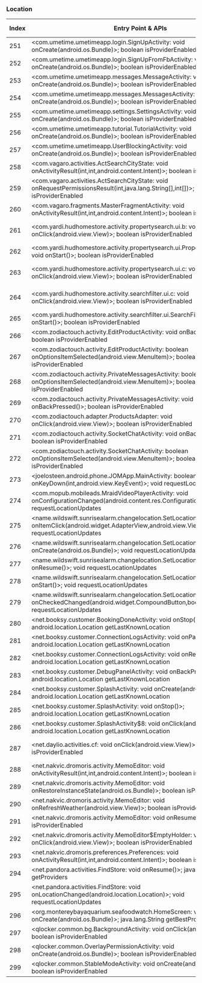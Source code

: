 ### Location
| Index | Entry Point & APIs | Screen shot | Resource id | Label |
| ------------- | ------------- | ------------- |-------------|-------------|
| 251 | <com.umetime.umetimeapp.login.SignUpActivity: void onCreate(android.os.Bundle)>; boolean isProviderEnabled | ![](C:\Users\hfu\Documents\COSMOS\output\py\Play_win8\Lifestyle\com.umetime.umetimeapp\com.umetime.umetimeapp.login.SignUpActivity.png) |  | |
| 252 | <com.umetime.umetimeapp.login.SignUpFromFbActivity: void onCreate(android.os.Bundle)>; boolean isProviderEnabled | ![](C:\Users\hfu\Documents\COSMOS\output\py\Play_win8\Lifestyle\com.umetime.umetimeapp\com.umetime.umetimeapp.login.SignUpFromFbActivity.png) |  | |
| 253 | <com.umetime.umetimeapp.messages.MessageActivity: void onCreate(android.os.Bundle)>; boolean isProviderEnabled | ![](C:\Users\hfu\Documents\COSMOS\output\py\Play_win8\Lifestyle\com.umetime.umetimeapp\com.umetime.umetimeapp.messages.MessageActivity.png) |  | |
| 254 | <com.umetime.umetimeapp.messages.MessagesActivity: void onCreate(android.os.Bundle)>; boolean isProviderEnabled | ![](C:\Users\hfu\Documents\COSMOS\output\py\Play_win8\Lifestyle\com.umetime.umetimeapp\com.umetime.umetimeapp.messages.MessagesActivity.png) |  | |
| 255 | <com.umetime.umetimeapp.settings.SettingsActivity: void onCreate(android.os.Bundle)>; boolean isProviderEnabled | ![](C:\Users\hfu\Documents\COSMOS\output\py\Play_win8\Lifestyle\com.umetime.umetimeapp\com.umetime.umetimeapp.settings.SettingsActivity.png) |  | |
| 256 | <com.umetime.umetimeapp.tutorial.TutorialActivity: void onCreate(android.os.Bundle)>; boolean isProviderEnabled | ![](C:\Users\hfu\Documents\COSMOS\output\py\Play_win8\Lifestyle\com.umetime.umetimeapp\com.umetime.umetimeapp.tutorial.TutorialActivity.png) |  | |
| 257 | <com.umetime.umetimeapp.UserBlockingActivity: void onCreate(android.os.Bundle)>; boolean isProviderEnabled | ![](C:\Users\hfu\Documents\COSMOS\output\py\Play_win8\Lifestyle\com.umetime.umetimeapp\com.umetime.umetimeapp.UserBlockingActivity.png) |  | |
| 258 | <com.vagaro.activities.ActSearchCityState: void onActivityResult(int,int,android.content.Intent)>; boolean isProviderEnabled | ![](C:\Users\hfu\Documents\COSMOS\output\py\Play_win8\Lifestyle\com.vagaro\com.vagaro.activities.ActSearchCityState.png) |  | |
| 259 | <com.vagaro.activities.ActSearchCityState: void onRequestPermissionsResult(int,java.lang.String[],int[])>; boolean isProviderEnabled | ![](C:\Users\hfu\Documents\COSMOS\output\py\Play_win8\Lifestyle\com.vagaro\com.vagaro.activities.ActSearchCityState.png) |  | |
| 260 | <com.vagaro.fragments.MasterFragmentActivity: void onActivityResult(int,int,android.content.Intent)>; boolean isProviderEnabled | ![](C:\Users\hfu\Documents\COSMOS\output\py\Play_win8\Lifestyle\com.vagaro\com.vagaro.fragments.MasterFragmentActivity.png) |  | |
| 261 | <com.yardi.hudhomestore.activity.propertysearch.ui.b: void onClick(android.view.View)>; boolean isProviderEnabled | ![](C:\Users\hfu\Documents\COSMOS\output\py\Play_win8\Lifestyle\com.yardi.hudhomestore\com.yardi.hudhomestore.activity.propertysearch.ui.PropertySearchActivity.png) | {'2131427500': <sensitive_component.SensitiveComponent.SensitiveView object at 0x0A2DEC70>} | |
| 262 | <com.yardi.hudhomestore.activity.propertysearch.ui.PropertySearchActivity: void onStart()>; boolean isProviderEnabled | ![](C:\Users\hfu\Documents\COSMOS\output\py\Play_win8\Lifestyle\com.yardi.hudhomestore\com.yardi.hudhomestore.activity.propertysearch.ui.PropertySearchActivity.png) |  | |
| 263 | <com.yardi.hudhomestore.activity.propertysearch.ui.c: void onClick(android.view.View)>; boolean isProviderEnabled | ![](C:\Users\hfu\Documents\COSMOS\output\py\Play_win8\Lifestyle\com.yardi.hudhomestore\com.yardi.hudhomestore.activity.propertysearch.ui.PropertySearchActivity.png) | {'2131427559': <sensitive_component.SensitiveComponent.SensitiveView object at 0x0A2DE750>} | |
| 264 | <com.yardi.hudhomestore.activity.searchfilter.ui.c: void onClick(android.view.View)>; boolean isProviderEnabled | ![](C:\Users\hfu\Documents\COSMOS\output\py\Play_win8\Lifestyle\com.yardi.hudhomestore\com.yardi.hudhomestore.activity.searchfilter.ui.SearchFilterActivity.png) | {'2131427562': <sensitive_component.SensitiveComponent.SensitiveView object at 0x0A6D6BB0>} | |
| 265 | <com.yardi.hudhomestore.activity.searchfilter.ui.SearchFilterActivity: void onStart()>; boolean isProviderEnabled | ![](C:\Users\hfu\Documents\COSMOS\output\py\Play_win8\Lifestyle\com.yardi.hudhomestore\com.yardi.hudhomestore.activity.searchfilter.ui.SearchFilterActivity.png) |  | |
| 266 | <com.zodiactouch.activity.EditProductActivity: void onBackPressed()>; boolean isProviderEnabled | ![](C:\Users\hfu\Documents\COSMOS\output\py\Play_win8\Lifestyle\com.zodiactouch\com.zodiactouch.activity.EditProductActivity.png) |  | |
| 267 | <com.zodiactouch.activity.EditProductActivity: boolean onOptionsItemSelected(android.view.MenuItem)>; boolean isProviderEnabled | ![](C:\Users\hfu\Documents\COSMOS\output\py\Play_win8\Lifestyle\com.zodiactouch\com.zodiactouch.activity.EditProductActivity.png) |  | |
| 268 | <com.zodiactouch.activity.PrivateMessagesActivity: boolean onOptionsItemSelected(android.view.MenuItem)>; boolean isProviderEnabled | ![](C:\Users\hfu\Documents\COSMOS\output\py\Play_win8\Lifestyle\com.zodiactouch\com.zodiactouch.activity.PrivateMessagesActivity.png) |  | |
| 269 | <com.zodiactouch.activity.PrivateMessagesActivity: void onBackPressed()>; boolean isProviderEnabled | ![](C:\Users\hfu\Documents\COSMOS\output\py\Play_win8\Lifestyle\com.zodiactouch\com.zodiactouch.activity.PrivateMessagesActivity.png) |  | |
| 270 | <com.zodiactouch.adapter.ProductsAdapter: void onClick(android.view.View)>; boolean isProviderEnabled | ![](C:\Users\hfu\Documents\COSMOS\output\py\Play_win8\Lifestyle\com.zodiactouch\com.zodiactouch.activity.ProductsActivity.png) |  | |
| 271 | <com.zodiactouch.activity.SocketChatActivity: void onBackPressed()>; boolean isProviderEnabled | ![](C:\Users\hfu\Documents\COSMOS\output\py\Play_win8\Lifestyle\com.zodiactouch\com.zodiactouch.activity.SocketChatActivity.png) |  | |
| 272 | <com.zodiactouch.activity.SocketChatActivity: boolean onOptionsItemSelected(android.view.MenuItem)>; boolean isProviderEnabled | ![](C:\Users\hfu\Documents\COSMOS\output\py\Play_win8\Lifestyle\com.zodiactouch\com.zodiactouch.activity.SocketChatActivity.png) |  | |
| 273 | <joelosteen.android.phone.JOMApp.MainActivity: boolean onKeyDown(int,android.view.KeyEvent)>; void requestLocationUpdates | ![](C:\Users\hfu\Documents\COSMOS\output\py\Play_win8\Lifestyle\joelosteen.android.phone.JOMApp\joelosteen.android.phone.JOMApp.MainActivity.png) |  | |
| 274 | <com.mopub.mobileads.MraidVideoPlayerActivity: void onConfigurationChanged(android.content.res.Configuration)>; void requestLocationUpdates | ![](C:\Users\hfu\Documents\COSMOS\output\py\Play_win8\Lifestyle\mmapps.mobile.magnifier\com.mopub.mobileads.MraidVideoPlayerActivity.png) |  | |
| 275 | <name.wildswift.sunrisealarm.changelocation.SetLocationActivity: void onItemClick(android.widget.AdapterView,android.view.View,int,long)>; void requestLocationUpdates | ![](C:\Users\hfu\Documents\COSMOS\output\py\Play_win8\Lifestyle\name.wildswift.sunrisealarm\name.wildswift.sunrisealarm.changelocation.SetLocationActivity.png) |  | |
| 276 | <name.wildswift.sunrisealarm.changelocation.SetLocationActivity: void onCreate(android.os.Bundle)>; void requestLocationUpdates | ![](C:\Users\hfu\Documents\COSMOS\output\py\Play_win8\Lifestyle\name.wildswift.sunrisealarm\name.wildswift.sunrisealarm.changelocation.SetLocationActivity.png) |  | |
| 277 | <name.wildswift.sunrisealarm.changelocation.SetLocationActivity: void onResume()>; void requestLocationUpdates | ![](C:\Users\hfu\Documents\COSMOS\output\py\Play_win8\Lifestyle\name.wildswift.sunrisealarm\name.wildswift.sunrisealarm.changelocation.SetLocationActivity.png) |  | |
| 278 | <name.wildswift.sunrisealarm.changelocation.SetLocationActivity: void onStart()>; void requestLocationUpdates | ![](C:\Users\hfu\Documents\COSMOS\output\py\Play_win8\Lifestyle\name.wildswift.sunrisealarm\name.wildswift.sunrisealarm.changelocation.SetLocationActivity.png) |  | |
| 279 | <name.wildswift.sunrisealarm.changelocation.SetLocationActivity: void onCheckedChanged(android.widget.CompoundButton,boolean)>; void requestLocationUpdates | ![](C:\Users\hfu\Documents\COSMOS\output\py\Play_win8\Lifestyle\name.wildswift.sunrisealarm\name.wildswift.sunrisealarm.changelocation.SetLocationActivity.png) |  | |
| 280 | <net.booksy.customer.BookingDoneActivity: void onStop()>; android.location.Location getLastKnownLocation | ![](C:\Users\hfu\Documents\COSMOS\output\py\Play_win8\Lifestyle\net.booksy.customer\net.booksy.customer.BookingDoneActivity.png) |  | |
| 281 | <net.booksy.customer.ConnectionLogsActivity: void onPause()>; android.location.Location getLastKnownLocation | ![](C:\Users\hfu\Documents\COSMOS\output\py\Play_win8\Lifestyle\net.booksy.customer\net.booksy.customer.ConnectionLogsActivity.png) |  | |
| 282 | <net.booksy.customer.ConnectionLogsActivity: void onResume()>; android.location.Location getLastKnownLocation | ![](C:\Users\hfu\Documents\COSMOS\output\py\Play_win8\Lifestyle\net.booksy.customer\net.booksy.customer.ConnectionLogsActivity.png) |  | |
| 283 | <net.booksy.customer.DebugPanelActivity: void onBackPressed()>; android.location.Location getLastKnownLocation | ![](C:\Users\hfu\Documents\COSMOS\output\py\Play_win8\Lifestyle\net.booksy.customer\net.booksy.customer.DebugPanelActivity.png) |  | |
| 284 | <net.booksy.customer.SplashActivity: void onCreate(android.os.Bundle)>; android.location.Location getLastKnownLocation | ![](C:\Users\hfu\Documents\COSMOS\output\py\Play_win8\Lifestyle\net.booksy.customer\net.booksy.customer.SplashActivity.png) |  | |
| 285 | <net.booksy.customer.SplashActivity: void onStop()>; android.location.Location getLastKnownLocation | ![](C:\Users\hfu\Documents\COSMOS\output\py\Play_win8\Lifestyle\net.booksy.customer\net.booksy.customer.SplashActivity.png) |  | |
| 286 | <net.booksy.customer.SplashActivity$8: void onClick(android.view.View)>; android.location.Location getLastKnownLocation | ![](C:\Users\hfu\Documents\COSMOS\output\py\Play_win8\Lifestyle\net.booksy.customer\net.booksy.customer.SplashActivity.png) |  | |
| 287 | <net.daylio.activities.cf: void onClick(android.view.View)>; boolean isProviderEnabled | ![](C:\Users\hfu\Documents\COSMOS\output\py\Play_win8\Lifestyle\net.daylio\net.daylio.activities.SettingsActivity.png) | {'2131624138': <sensitive_component.SensitiveComponent.SensitiveView object at 0x0A24C290>} | |
| 288 | <net.nakvic.dromoris.activity.MemoEditor: void onActivityResult(int,int,android.content.Intent)>; boolean isProviderEnabled | ![](C:\Users\hfu\Documents\COSMOS\output\py\Play_win8\Lifestyle\net.nakvic.dromoris\net.nakvic.dromoris.activity.MemoEditor.png) |  | |
| 289 | <net.nakvic.dromoris.activity.MemoEditor: void onRestoreInstanceState(android.os.Bundle)>; boolean isProviderEnabled | ![](C:\Users\hfu\Documents\COSMOS\output\py\Play_win8\Lifestyle\net.nakvic.dromoris\net.nakvic.dromoris.activity.MemoEditor.png) |  | |
| 290 | <net.nakvic.dromoris.activity.MemoEditor: void onRefreshWeather(android.view.View)>; boolean isProviderEnabled | ![](C:\Users\hfu\Documents\COSMOS\output\py\Play_win8\Lifestyle\net.nakvic.dromoris\net.nakvic.dromoris.activity.MemoEditor.png) |  | |
| 291 | <net.nakvic.dromoris.activity.MemoEditor: void onResume()>; boolean isProviderEnabled | ![](C:\Users\hfu\Documents\COSMOS\output\py\Play_win8\Lifestyle\net.nakvic.dromoris\net.nakvic.dromoris.activity.MemoEditor.png) |  | |
| 292 | <net.nakvic.dromoris.activity.MemoEditor$EmptyHolder: void onClick(android.view.View)>; boolean isProviderEnabled | ![](C:\Users\hfu\Documents\COSMOS\output\py\Play_win8\Lifestyle\net.nakvic.dromoris\net.nakvic.dromoris.activity.MemoEditor.png) |  | |
| 293 | <net.nakvic.dromoris.preferences.Preferences: void onActivityResult(int,int,android.content.Intent)>; boolean isProviderEnabled | ![](C:\Users\hfu\Documents\COSMOS\output\py\Play_win8\Lifestyle\net.nakvic.dromoris\net.nakvic.dromoris.preferences.Preferences.png) |  | |
| 294 | <net.pandora.activities.FindStore: void onResume()>; java.util.List getProviders | ![](C:\Users\hfu\Documents\COSMOS\output\py\Play_win8\Lifestyle\net.pandora\net.pandora.activities.FindStore.png) |  | |
| 295 | <net.pandora.activities.FindStore: void onLocationChanged(android.location.Location)>; void requestLocationUpdates | ![](C:\Users\hfu\Documents\COSMOS\output\py\Play_win8\Lifestyle\net.pandora\net.pandora.activities.FindStore.png) |  | |
| 296 | <org.montereybayaquarium.seafoodwatch.HomeScreen: void onCreate(android.os.Bundle)>; java.lang.String getBestProvider | ![](C:\Users\hfu\Documents\COSMOS\output\py\Play_win8\Lifestyle\org.montereybayaquarium.seafoodwatch\org.montereybayaquarium.seafoodwatch.HomeScreen.png) |  | |
| 297 | <qlocker.common.bg.BackgroundActivity: void onClick(android.view.View)>; boolean isProviderEnabled | ![](C:\Users\hfu\Documents\COSMOS\output\py\Play_win8\Lifestyle\qlocker.gesture\qlocker.common.bg.BackgroundActivity.png) |  | |
| 298 | <qlocker.common.OverlayPermissionActivity: void onCreate(android.os.Bundle)>; boolean isProviderEnabled | ![](C:\Users\hfu\Documents\COSMOS\output\py\Play_win8\Lifestyle\qlocker.gesture\qlocker.common.OverlayPermissionActivity.png) |  | |
| 299 | <qlocker.common.StableModeActivity: void onCreate(android.os.Bundle)>; boolean isProviderEnabled | ![](C:\Users\hfu\Documents\COSMOS\output\py\Play_win8\Lifestyle\qlocker.gesture\qlocker.common.StableModeActivity.png) |  | |
